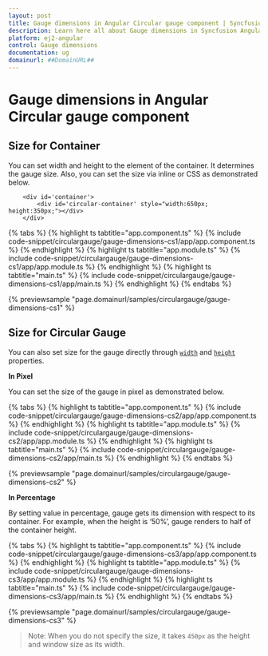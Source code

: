 ```yaml
---
layout: post
title: Gauge dimensions in Angular Circular gauge component | Syncfusion
description: Learn here all about Gauge dimensions in Syncfusion Angular Circular gauge component of Syncfusion Essential JS 2 and more.
platform: ej2-angular
control: Gauge dimensions 
documentation: ug
domainurl: ##DomainURL##
---
```



# Gauge dimensions in Angular Circular gauge component

## Size for Container

You can set width and height to the element of the container. It determines the gauge size. Also, you can set the size via inline or CSS as demonstrated below.

```
    <div id='container'>
        <div id='circular-container' style="width:650px; height:350px;"></div>
    </div>
```

{% tabs %}
{% highlight ts tabtitle="app.component.ts" %}
{% include code-snippet/circulargauge/gauge-dimensions-cs1/app/app.component.ts %}
{% endhighlight %}
{% highlight ts tabtitle="app.module.ts" %}
{% include code-snippet/circulargauge/gauge-dimensions-cs1/app/app.module.ts %}
{% endhighlight %}
{% highlight ts tabtitle="main.ts" %}
{% include code-snippet/circulargauge/gauge-dimensions-cs1/app/main.ts %}
{% endhighlight %}
{% endtabs %}
  
{% previewsample "page.domainurl/samples/circulargauge/gauge-dimensions-cs1" %}
<!-- markdownlint-disable MD036 -->

## Size for Circular Gauge

<!-- markdownlint-disable MD036 -->

You can also set size for the gauge directly through [`width`](https://ej2.syncfusion.com/angular/documentation/api/circular-gauge/#width-string) and [`height`](https://ej2.syncfusion.com/angular/documentation/api/circular-gauge/#height-string) properties.

**In Pixel**

You can set the size of the gauge in pixel as demonstrated below.

{% tabs %}
{% highlight ts tabtitle="app.component.ts" %}
{% include code-snippet/circulargauge/gauge-dimensions-cs2/app/app.component.ts %}
{% endhighlight %}
{% highlight ts tabtitle="app.module.ts" %}
{% include code-snippet/circulargauge/gauge-dimensions-cs2/app/app.module.ts %}
{% endhighlight %}
{% highlight ts tabtitle="main.ts" %}
{% include code-snippet/circulargauge/gauge-dimensions-cs2/app/main.ts %}
{% endhighlight %}
{% endtabs %}
  
{% previewsample "page.domainurl/samples/circulargauge/gauge-dimensions-cs2" %}

**In Percentage**

By setting value in percentage, gauge gets its dimension with respect to its container. For example, when the height is ‘50%’, gauge renders to half of the container height.

{% tabs %}
{% highlight ts tabtitle="app.component.ts" %}
{% include code-snippet/circulargauge/gauge-dimensions-cs3/app/app.component.ts %}
{% endhighlight %}
{% highlight ts tabtitle="app.module.ts" %}
{% include code-snippet/circulargauge/gauge-dimensions-cs3/app/app.module.ts %}
{% endhighlight %}
{% highlight ts tabtitle="main.ts" %}
{% include code-snippet/circulargauge/gauge-dimensions-cs3/app/main.ts %}
{% endhighlight %}
{% endtabs %}
  
{% previewsample "page.domainurl/samples/circulargauge/gauge-dimensions-cs3" %}

>Note: When you do not specify the size, it takes `450px` as the height and window size as its width.